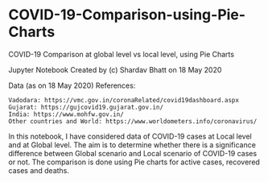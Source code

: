 # COVID-19-Comparison-using-Pie-Charts
COVID-19 Comparison at global level vs local level, using Pie Charts

Jupyter Notebook Created by (c) Shardav Bhatt on 18 May 2020

Data (as on 18 May 2020) References:

    Vadodara: https://vmc.gov.in/coronaRelated/covid19dashboard.aspx
    Gujarat: https://gujcovid19.gujarat.gov.in/
    India: https://www.mohfw.gov.in/
    Other countries and World: https://www.worldometers.info/coronavirus/

In this notebook, I have considered data of COVID-19 cases at Local level and at Global level. The aim is to determine whether there is a significance difference between Global scenario and Local scenario of COVID-19 cases or not. The comparison is done using Pie charts for active cases, recovered cases and deaths.
